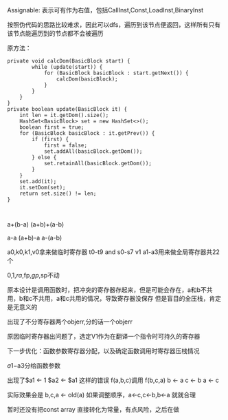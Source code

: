 Assignable:
表示可有作为右值，包括CallInst,Const,LoadInst,BinaryInst

按照伪代码的思路比较难求，因此可以dfs，遍历到该节点便返回，这样所有只有该节点能遍历到的节点都不会被遍历

原方法：

```
private void calcDom(BasicBlock start) {
        while (update(start)) {
            for (BasicBlock basicBlock : start.getNext()) {
                calcDom(basicBlock);
            }
        }
    }
}
private boolean update(BasicBlock it) {
    int len = it.getDom().size();
    HashSet<BasicBlock> set = new HashSet<>();
    boolean first = true;
    for (BasicBlock basicBlock : it.getPrev()) {
        if (first) {
            first = false;
            set.addAll(basicBlock.getDom());
        } else {
            set.retainAll(basicBlock.getDom());
        }
    }
    set.add(it);
    it.setDom(set);
    return set.size() != len;
}



```

a+(b-a)
(a+b)+(a-b)

a-a
(a+b)-a
a-(a-b)

a0,k0,k1,v0拿来做临时寄存器
t0-t9 and s0-s7 v1 a1-a3用来做全局寄存器共22个

$0,$1,$ra,$fp,$gp,$sp不动

原本设计是调用函数时，把冲突的寄存器存起来，但是可能会存在，a和b不共用，b和c不共用，a和c共用的情况，导致寄存器没保存
但是盲目的全压栈，肯定是无意义的

出现了不分寄存器两个objerr,分的话一个objerr

原因临时寄存器出问题了，选定V1作为在翻译一个指令时可持久的寄存器

下一步优化：函数参数寄存器分配，以及确定函数调用时寄存器压栈情况

$a1-$a3分给函数参数

出现了$a1 <- 1
$a2 <- $a1 这样的错误
f(a,b,c)调用 f(b,c,a)
b <- a
c <- b
a <- c

实际效果会是 b,c,a <- old(a) 如果调整顺序，a<-c,c<-b,b<-a 就就合理

暂时还没有把const array 直接转化为常量，有点风险，之后在做